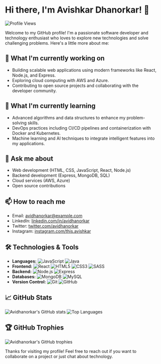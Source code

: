 # Hi there, I'm Avishkar Dhanorkar! 👋

![Profile Views](https://komarev.com/ghpvc/?username=avidhanorkar&color=blueviolet)


Welcome to my GitHub profile! I'm a passionate software developer and technology enthusiast who loves to explore new technologies and solve challenging problems. Here's a little more about me:

## 🔭 What I'm currently working on
- Building scalable web applications using modern frameworks like React, Node.js, and Express.
- Exploring cloud computing with AWS and Azure.
- Contributing to open source projects and collaborating with the developer community.

## 🌱 What I'm currently learning
- Advanced algorithms and data structures to enhance my problem-solving skills.
- DevOps practices including CI/CD pipelines and containerization with Docker and Kubernetes.
- Machine learning and AI techniques to integrate intelligent features into my applications.

## 💬 Ask me about
- Web development (HTML, CSS, JavaScript, React, Node.js)
- Backend development (Express, MongoDB, SQL)
- Cloud services (AWS, Azure)
- Open source contributions

## 📫 How to reach me
- Email: [avidhanorkar@example.com](mailto:avidhanorkar@example.com)
- LinkedIn: [linkedin.com/in/avidhanorkar](https://www.linkedin.com/in/avidhanorkar)
- Twitter: [twitter.com/avidhanorkar](https://twitter.com/avidhanorkar)
- Instagram: [instagram.com/this.avishkar](https://instagram.com/this.avishkar)
  
## 🛠️ Technologies & Tools
- **Languages:** ![JavaScript](https://img.shields.io/badge/-JavaScript-05122A?style=flat&logo=javascript) ![Java](https://img.shields.io/badge/-Java-05122A?style=flat&logo=java)
- **Frontend:** ![React](https://img.shields.io/badge/-React-05122A?style=flat&logo=react) ![HTML5](https://img.shields.io/badge/-HTML5-05122A?style=flat&logo=html5) ![CSS3](https://img.shields.io/badge/-CSS3-05122A?style=flat&logo=css3) ![SASS](https://img.shields.io/badge/-SASS-05122A?style=flat&logo=sass)
- **Backend:** ![Node.js](https://img.shields.io/badge/-Node.js-05122A?style=flat&logo=node.js) ![Express](https://img.shields.io/badge/-Express-05122A?style=flat&logo=express)
- **Databases:** ![MongoDB](https://img.shields.io/badge/-MongoDB-05122A?style=flat&logo=mongodb) ![MySQL](https://img.shields.io/badge/-MySQL-05122A?style=flat&logo=mysql)
- **Version Control:** ![Git](https://img.shields.io/badge/-Git-05122A?style=flat&logo=git) ![GitHub](https://img.shields.io/badge/-GitHub-05122A?style=flat&logo=github)

## 📈 GitHub Stats
![Avidhanorkar's GitHub stats](https://github-readme-stats.vercel.app/api?username=avidhanorkar&show_icons=true&theme=radical)
![Top Languages](https://github-readme-stats.vercel.app/api/top-langs/?username=avidhanorkar&layout=compact&theme=radical)



## 🏆 GitHub Trophies
![Avidhanorkar's GitHub trophies](https://github-profile-trophy.vercel.app/?username=avidhanorkar&theme=radical)

Thanks for visiting my profile! Feel free to reach out if you want to collaborate on a project or just chat about technology.
